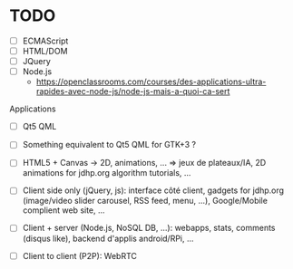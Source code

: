 # TODO

- [ ] ECMAScript
- [ ] HTML/DOM
- [ ] JQuery
- [ ] Node.js
    - https://openclassrooms.com/courses/des-applications-ultra-rapides-avec-node-js/node-js-mais-a-quoi-ca-sert

Applications

- [ ] Qt5 QML
- [ ] Something equivalent to Qt5 QML for GTK+3 ?
- [ ] HTML5 + Canvas -> 2D, animations, ... => jeux de plateaux/IA, 2D animations for jdhp.org algorithm tutorials, ...
- [ ] Client side only (jQuery, js): interface côté client, gadgets for jdhp.org (image/video slider carousel, RSS feed, menu, ...), Google/Mobile complient web site, ...
- [ ] Client + server (Node.js, NoSQL DB, ...): webapps, stats, comments (disqus like), backend d'applis android/RPi, ...
- [ ] Client to client (P2P): WebRTC

